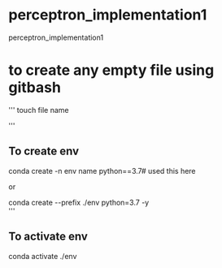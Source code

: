# perceptron_implementation1
perceptron_implementation1


# to create any empty file using gitbash
'''
touch file name

'''

## To create env

conda create -n env name python==3.7# used this here 

or 

conda create --prefix ./env python=3.7 -y  
'''

## To activate env
conda activate ./env

